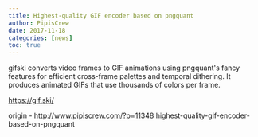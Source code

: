 ```yaml
---
title: Highest-quality GIF encoder based on pngquant
author: PipisCrew
date: 2017-11-18
categories: [news]
toc: true
---
```


gifski converts video frames to GIF animations using pngquant's fancy features for efficient cross-frame palettes and temporal dithering. It produces animated GIFs that use thousands of colors per frame.

https://gif.ski/

origin - http://www.pipiscrew.com/?p=11348 highest-quality-gif-encoder-based-on-pngquant